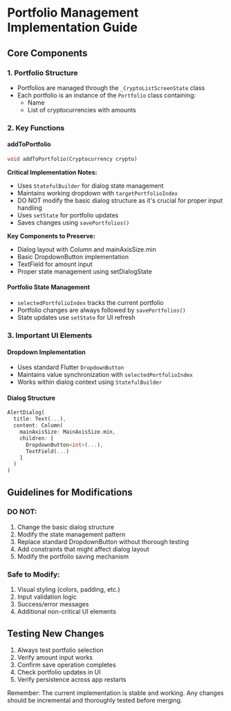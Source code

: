 # Portfolio Management Implementation Guide

## Core Components

### 1. Portfolio Structure
- Portfolios are managed through the `_CryptoListScreenState` class
- Each portfolio is an instance of the `Portfolio` class containing:
  - Name
  - List of cryptocurrencies with amounts

### 2. Key Functions

#### addToPortfolio
```dart
void addToPortfolio(Cryptocurrency crypto)
```
**Critical Implementation Notes:**
- Uses `StatefulBuilder` for dialog state management
- Maintains working dropdown with `targetPortfolioIndex`
- DO NOT modify the basic dialog structure as it's crucial for proper input handling
- Uses `setState` for portfolio updates
- Saves changes using `savePortfolios()`

**Key Components to Preserve:**
- Dialog layout with Column and mainAxisSize.min
- Basic DropdownButton implementation
- TextField for amount input
- Proper state management using setDialogState

#### Portfolio State Management
- `selectedPortfolioIndex` tracks the current portfolio
- Portfolio changes are always followed by `savePortfolios()`
- State updates use `setState` for UI refresh

### 3. Important UI Elements

#### Dropdown Implementation
- Uses standard Flutter `DropdownButton`
- Maintains value synchronization with `selectedPortfolioIndex`
- Works within dialog context using `StatefulBuilder`

#### Dialog Structure
```dart
AlertDialog(
  title: Text(...),
  content: Column(
    mainAxisSize: MainAxisSize.min,
    children: [
      DropdownButton<int>(...),
      TextField(...)
    ]
  )
)
```

## Guidelines for Modifications

### DO NOT:
1. Change the basic dialog structure
2. Modify the state management pattern
3. Replace standard DropdownButton without thorough testing
4. Add constraints that might affect dialog layout
5. Modify the portfolio saving mechanism

### Safe to Modify:
1. Visual styling (colors, padding, etc.)
2. Input validation logic
3. Success/error messages
4. Additional non-critical UI elements

## Testing New Changes
1. Always test portfolio selection
2. Verify amount input works
3. Confirm save operation completes
4. Check portfolio updates in UI
5. Verify persistence across app restarts

Remember: The current implementation is stable and working. Any changes should be incremental and thoroughly tested before merging.
